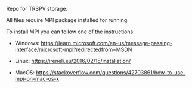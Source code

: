 Repo for TRSPV storage.

All files require MPI package installed for running.

To install MPI you can follow one of the instructions:

- Windows: https://learn.microsoft.com/en-us/message-passing-interface/microsoft-mpi?redirectedfrom=MSDN

- Linux: https://ireneli.eu/2016/02/15/installation/

- MacOS: https://stackoverflow.com/questions/42703861/how-to-use-mpi-on-mac-os-x
